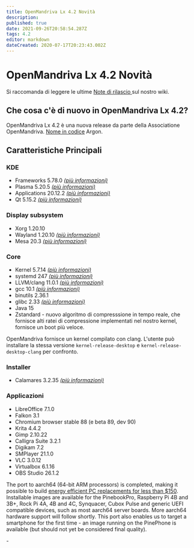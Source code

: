 ```yaml
---
title: OpenMandriva Lx 4.2 Novità
description: 
published: true
date: 2021-09-26T20:58:54.287Z
tags: 4.2
editor: markdown
dateCreated: 2020-07-17T20:23:43.002Z
---
```


# OpenMandriva Lx 4.2 Novità

Si raccomanda di leggere le ultime [Note di rilascio ](/en/releases/current) sul nostro wiki.

## Che cosa c'è di nuovo in OpenMandriva Lx 4.2?
OpenMandriva Lx 4.2 è una nuova release da parte della Associatione OpenMandriva. [Nome in codice](/releases/codename) Argon.

## Caratteristiche Principali

### KDE

- Frameworks 5.78.0 [*(più informazioni)*](https://www.kde.org/announcements/kde-frameworks-5.78.0.php)
- Plasma 5.20.5 [*(più informazioni)*](https://www.kde.org/announcements/plasma-5.20.5.php)
- Applications 20.12.2 [*(più informazioni)*](https://www.kde.org/announcements/announce-applications-20.12.2.php)
- Qt 5.15.2 [*(più informazioni)*](https://www.qt.io)

### Display subsystem

- Xorg 1.20.10
- Wayland 1.20.10 [*(più informazioni)*](https://wayland.freedesktop.org/releases.html)
- Mesa 20.3 [*(più informazioni)*](http://www.mesa3d.org/)

### Core

- Kernel 5.7.14 [*(più informazioni)*](https://www.kernel.org/)
- systemd 247 [*(più informazioni)*](https://www.freedesktop.org/wiki/Software/systemd/)
- LLVM/clang 11.0.1 [*(più informazioni)*](http://llvm.org/)
- gcc 10.1 [*(più informazioni)*](https://gcc.gnu.org/)
- binutils 2.36.1
- glibc 2.33 [*(più informazioni)*](http://www.gnu.org/software/libc/)
- Java 15
- Zstandard - nuovo algoritmo di compresssione in tempo reale, che fornisce alti ratei di compressione implementati nel nostro kernel, fornisce un boot più veloce.

OpenMandriva fornisce un kernel compilato con clang. L'utente può installare la stessa versione  `kernel-release-desktop` e `kernel-release-desktop-clang` per confronto.

### Installer

- Calamares 3.2.35 [*(più informazioni)*](https://calamares.io)

### Applicazioni

- LibreOffice 7.1.0
- Falkon 3.1
- Chromium browser stable 88 (e beta 89, dev 90)
- Krita 4.4.2
- Gimp 2.10.22
- Calligra Suite 3.2.1
- Digikam 7.2
- SMPlayer 21.1.0
- VLC 3.0.12
- Virtualbox 6.1.16
- OBS Studio 26.1.2
  
The port to aarch64 (64-bit ARM processors) is completed, making it possible to build [energy efficient PC replacements for less than $150](https://videos.openmandriva.org/videos/watch/4e135a39-4232-4d85-999c-e349ba8a7bd9).
Installable images are available for the PinebookPro, Raspberry Pi 4B and 3B+, Rock Pi 4A, 4B and 4C, Synquacer, Cubox Pulse and generic UEFI compatible devices, such as most aarch64 server boards. More aarch64 hardware support will follow shortly. This port also enables us to target a smartphone for the first time - an image running on the PinePhone is available (but should not yet be considered final quality).

\- 
